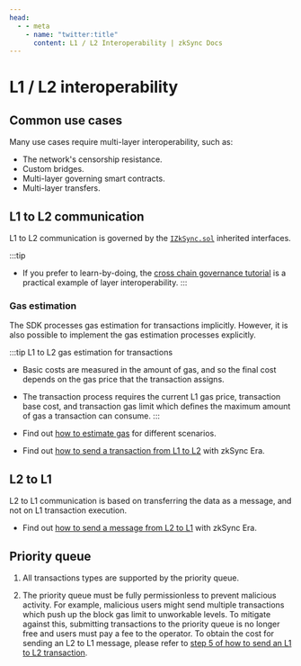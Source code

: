 ```yaml
---
head:
  - - meta
    - name: "twitter:title"
      content: L1 / L2 Interoperability | zkSync Docs
---
```


# L1 / L2 interoperability

## Common use cases

Many use cases require multi-layer interoperability, such as:

- The network's censorship resistance.
- Custom bridges.
- Multi-layer governing smart contracts.
- Multi-layer transfers.

## L1 to L2 communication

L1 to L2 communication is governed by the [`IZkSync.sol`](https://github.com/matter-labs/era-contracts/blob/main/l1-contracts/contracts/zksync/interfaces/IZkSync.sol) inherited interfaces.

:::tip

- If you prefer to learn-by-doing, the [cross chain governance tutorial](../tutorials/smart-contract-development/cross-chain-tutorial.md) is a practical example of layer interoperability.
  :::

### Gas estimation

The SDK processes gas estimation for transactions implicitly. However, it is also possible to implement the gas estimation processes explicitly.

:::tip L1 to L2 gas estimation for transactions

- Basic costs are measured in the amount of gas, and so the final cost depends on the gas price that the transaction assigns.
- The transaction process requires the current L1 gas price, transaction base cost, and transaction gas limit which defines the maximum amount of gas a transaction can consume.
  :::

- Find out [how to estimate gas](../tutorials/how-to/estimate-gas.md) for different scenarios.
- Find out [how to send a transaction from L1 to L2](../../build/tutorials/how-to/send-transaction-l1-l2.md) with zkSync Era.

## L2 to L1

L2 to L1 communication is based on transferring the data as a message, and not on L1 transaction execution.

- Find out [how to send a message from L2 to L1](../tutorials/how-to/send-message-l2-l1.md) with zkSync Era.

## Priority queue

1. All transactions types are supported by the priority queue.

2. The priority queue must be fully permissionless to prevent malicious activity. For example, malicious users might send multiple transactions which push up the block gas limit to unworkable levels. To mitigate against this, submitting transactions to the priority queue is no longer free and users must pay a fee to the operator. To obtain the cost for sending an L2 to L1 message, please refer to [step 5 of how to send an L1 to L2 transaction](../../build/tutorials/how-to/send-transaction-l1-l2.md#step-by-step).

